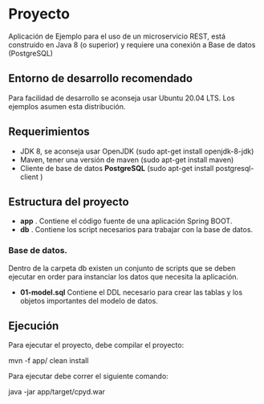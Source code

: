 # Proyecto
Aplicación de Ejemplo para el uso de un microservicio REST, está construido en Java 8 (o superior) y requiere una conexión a Base de datos (PostgreSQL)

## Entorno de desarrollo recomendado
Para facilidad de desarrollo se aconseja usar Ubuntu 20.04 LTS. Los ejemplos asumen esta distribución.

## Requerimientos
- JDK 8, se aconseja usar OpenJDK (sudo apt-get install openjdk-8-jdk)
- Maven, tener una versión de maven (sudo apt-get install maven)
- Cliente de base de datos **PostgreSQL** (sudo apt-get install postgresql-client )

## Estructura del proyecto

- **app** . Contiene el código fuente de una aplicación Spring BOOT.
- **db** . Contiene los script necesarios para trabajar con la base de datos.

### Base de datos.
Dentro de la carpeta db existen un conjunto de scripts que se deben ejecutar en order para instanciar los datos que necesita la aplicación.

* **01-model.sql** Contiene el DDL necesario para crear las tablas y los objetos importantes del modelo de datos.

## Ejecución
Para ejecutar el proyecto, debe compilar el proyecto:

mvn -f app/ clean install

Para ejecutar debe correr el siguiente comando:

java -jar app/target/cpyd.war

